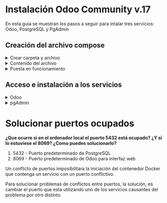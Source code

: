 # Instalación Odoo Community v.17

En esta guia se muestran los pasos a seguir para intalar tres servicios: Odoo, PostgreSQL y PgAdmin

## Creación del archivo compose

<details>
 <summary>Crear carpeta y archivo</summary>
<br>

```bash
# Montar una carpeta para almacenar el archivo compose.yml
mkdir compose_Odoo

# Colocarse en la carpeta recien creada
cd compose_Odoo

# Creación del archivo compose.yml
nano docker-compose.yml
```
---
</details>

<details>
 <summary>Contenido del archivo</summary>
<br>

```bash
services:
  odoo:                                    # Define el servicio Odoo
    image: odoo:17.0                       # Especifica la imagen de Docker para Odoo, versión 17.0.
    depends_on:                            # Asegura que el servicio de base de datos se inicie antes que el servicio Odoo
      - db
    restart: unless-stopped                # El contenedor se reiniciara automáticamente a menos que se detenga explícitamente
    ports:
      - "8055:8069"                        # Asigna el puerto predeterminado de Odoo al puerto 8055
    environment:
      HOST: db                             # El nombre de host para el servicio de base de datos
      USER: admin                          # El nombre de usuario para la base de datos
      PASSWORD: pswd                       # La contraseña para la base de datos

  db:                                      # Define el servicio de base de datos PostgreSQL
    image: postgres:latest                 # Especifica la imagen de Docker para PostgreSQL, ultima versión
    restart: unless-stopped                # El contenedor se reiniciara automáticamente a menos que se detenga explícitamente
    environment:                 
      POSTGRES_DB: odoo                    # El nombre de la base de datos predeterminada
      POSTGRES_PASSWORD: pswd              # La contraseña para el usuario de PostgreSQL
      POSTGRES_USER: admin                 # El nombre de usuario de PostgreSQL
      PGDATA: /var/lib/postgresql/data/pgdata      # Especifica la ruta dónde PostgreSQL almacena los datos dentro del contenedor
    volumes:                               # Monta un volumen para conservar los datos de la base de datos
      - odoo-db-data:/var/lib/postgresql/data/pgdata

  pgadmin:                                 # Define el servicio pgAdmin
    image: dpage/pgadmin4                  # Especifica la imagen de Docker para pgAdmin
    restart: unless-stopped                # El contenedor se reiniciara automáticamente a menos que se detenga explícitamente
    ports:                                 # Asigna el puerto predeterminado de interfaz web pgAdmin al puerto 8065
      - "8065:80"      
    environment:        
      PGADMIN_DEFAULT_EMAIL: admin@example.com     # El correo electrónico de inicio de sesión para pgAdmin
      PGADMIN_DEFAULT_PASSWORD: admin      # La contraseña para el usuario pgAdmin
    depends_on:                            # Asegura que el servicio de base de datos se inicie antes que el servicio pgAdmin
      - db
    volumes:                               # Monta un volumen para conservar los datos de pgAdmin
      - pgadmin-data:/var/lib/pgadmin

volumes:                                   # Define los volúmenes declarados en los servicios
  odoo-db-data:
  pgadmin-data:

```
---
</details>

<details>
 <summary>Puesta en funcionamiento</summary>
<br>

```bash
# Ejecución en segundo plano (deja libre la terminal)
docker compose up -d

# Ejecución en primer plano  (muestra el log de los contenedores)
docker compose up 
```
---
</details>

## Acceso e instalación a los servicios

<details>
 <summary>Odoo</summary>
<br>

Acedemos a nuestra instalación de Odoo mediante:

```bash
http://<ip>:<puerto_odoo>
```
> La página resultante deberia ser las siguiente ↓
>
> ![Odoo_Incio](/img/Odoo1.png)

Una vez introducidos los datos de la BD y otra información pertinente, habremos completado la instalación de Odoo.

> Servicio en funcionamiento ↓
>
> ![Odoo_Pagina](/img/Odoo2.png)

---
</details>

<details>
 <summary>pgAdmin</summary>
<br>

Acedemos a nuestra instalación de pgAdmin mediante:

```bash
http://<ip>:<puerto_pgadmin>
```
> La página resultante deberia ser las siguiente ↓
>
> ![PgAdmin_Incio](/img/PgAdmin1.png)

Una vez introducidos los datos que especificamos en el archivo compose.yml, tendremos acceso a la página principal de nuestra sesión. Aquí podemos conectar nuestro servidor con los datos de Odoo seleccionando la opción: **Agregar nuevo servidor**.

> Formulario de servidor ↓
>
> ![PgAdmin_Servidor](/img/PgAdmin2.png)

Tras conectar correctamente la base de datos con pgAdmin, podremos visualizar los datos de Odoo desde la página.

> Servidor connectado ↓
>
> ![PgAdmin_Odoo](/img/PgAdmin3.png)

---
</details>

# Solucionar puertos ocupados

**¿Que ocurre si en el ordenador local el puerto 5432 está ocupado? ¿Y si lo estuviese el 8069? ¿Como puedes solucionarlo?**

1) 5432 - Puerto predeterminado de PostgreSQL
2) 8069 - Puerto predeterminado de Odoo para interfaz web

Un conflicto de puertos imposibilitara la iniciación del contenedor Docker que contenga un servicio con un puerto conflictivo.

Para solucionar problemas de conflictos entre puertos, la solución, es cambiar el puerto que esta utilizando uno de los servicios causantes del problema por otro distinto.
